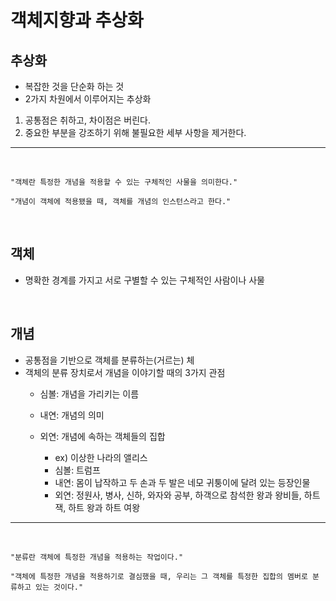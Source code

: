 # 객체지향과 추상화

## 추상화
- 복잡한 것을 단순화 하는 것
- 2가지 차원에서 이루어지는 추상화
1. 공통점은 취하고, 차이점은 버린다.
2. 중요한 부분을 강조하기 위해 불필요한 세부 사항을 제거한다.

---
<br />

```
"객체란 특정한 개념을 적용할 수 있는 구체적인 사물을 의미한다."

"개념이 객체에 적용됐을 때, 객체를 개념의 인스턴스라고 한다."
```
<br />

## 객체
- 명확한 경계를 가지고 서로 구별할 수 있는 구체적인 사람이나 사물
<br />

## 개념
- 공통점을 기반으로 객체를 분류하는(거르는) 체
- 객체의 분류 장치로서 개념을 이야기할 때의 3가지 관점
  - 심볼: 개념을 가리키는 이름
  - 내연: 개념의 의미
  - 외연: 개념에 속하는 객체들의 집합
  
    - ex) 이상한 나라의 앨리스
    - 심볼: 트럼프
    - 내연: 몸이 납작하고 두 손과 두 발은 네모 귀퉁이에 달려 있는 등장인물
    - 외연: 정원사, 병사, 신하, 와자와 공부, 하객으로 참석한 왕과 왕비들, 하트 잭, 하트 왕과 하트 여왕

---
<br />

```
"분류란 객체에 특정한 개념을 적용하는 작업이다."

"객체에 특정한 개념을 적용하기로 결심했을 때, 우리는 그 객체를 특정한 집합의 멤버로 분류하고 있는 것이다."
```
<br />

